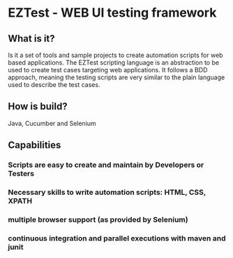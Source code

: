 # EZTest - WEB UI testing framework

## What is it?
Is it a set of tools and sample projects to create automation scripts for web based applications.
The EZTest scripting language is an abstraction to be used to create test cases targeting web applications.
It follows a BDD approach, meaning the testing scripts are very similar to the plain language used to describe the test cases. 


## How is build?
Java, Cucumber and Selenium

## Capabilities
### Scripts are easy to create and maintain by Developers or Testers
### Necessary skills to write automation scripts: HTML, CSS, XPATH
### multiple browser support (as provided by Selenium) 
### continuous integration and parallel executions with maven and junit
